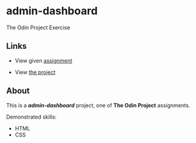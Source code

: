 # admin-dashboard
The Odin Project Exercise

## Links

 - View given [assignment](https://www.theodinproject.com/lessons/node-path-intermediate-html-and-css-admin-dashboard#assignment)

 - View [the project](https://volodimeru.github.io/admin-dashboard/)

## About

This is a ***admin-dashboard*** project, one of **The Odin Project** assignments.

Demonstrated skills:
- HTML
- CSS